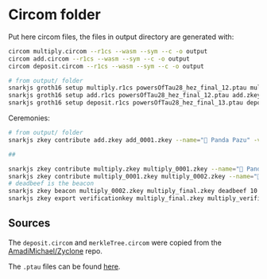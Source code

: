 # Circom folder

Put here circom files, the files in output directory are generated with:

```sh
circom multiply.circom --r1cs --wasm --sym --c -o output
circom add.circom --r1cs --wasm --sym --c -o output
circom deposit.circom --r1cs --wasm --sym --c -o output
```

```sh
# from output/ folder
snarkjs groth16 setup multiply.r1cs powersOfTau28_hez_final_12.ptau multiply.zkey
snarkjs groth16 setup add.r1cs powersOfTau28_hez_final_12.ptau add.zkey
snarkjs groth16 setup deposit.r1cs powersOfTau28_hez_final_13.ptau deposit.zkey
```

Ceremonies:

```sh
# from output/ folder
snarkjs zkey contribute add.zkey add_0001.zkey --name="🐼 Panda Pazu" -v

##

snarkjs zkey contribute multiply.zkey multiply_0001.zkey --name="🐼 Panda Pazu" -v
snarkjs zkey contribute multiply_0001.zkey multiply_0002.zkey --name="🐨 Koala Koro" -v
# deadbeef is the beacon
snarkjs zkey beacon multiply_0002.zkey multiply_final.zkey deadbeef 10 -n="Final Beacon phase2"
snarkjs zkey export verificationkey multiply_final.zkey multiply_verification_key.json
```

## Sources

The `deposit.circom` and `merkleTree.circom` were copied from the [AmadiMichael/Zyclone](https://github.com/AmadiMichael/Zyclone) repo.

The `.ptau` files can be found [here](https://github.com/iden3/snarkjs?tab=readme-ov-file#7-prepare-phase-2).
